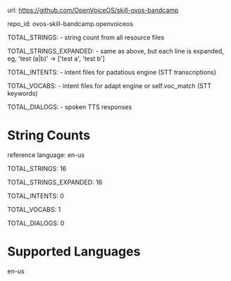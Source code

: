 url: https://github.com/OpenVoiceOS/skill-ovos-bandcamp

repo_id: ovos-skill-bandcamp.openvoiceos

TOTAL_STRINGS:  - string count from all resource files

TOTAL_STRINGS_EXPANDED: - same as above, but each line is expanded, eg, 'test (a|b)' -> ['test a', 'test b']

TOTAL_INTENTS: - intent files for padatious engine (STT transcriptions)

TOTAL_VOCABS: - intent files for adapt engine or self.voc_match (STT keywords)

TOTAL_DIALOGS: - spoken TTS responses

# String Counts

reference language: en-us

TOTAL_STRINGS: 16

TOTAL_STRINGS_EXPANDED: 16

TOTAL_INTENTS: 0

TOTAL_VOCABS: 1

TOTAL_DIALOGS: 0

# Supported Languages

en-us
